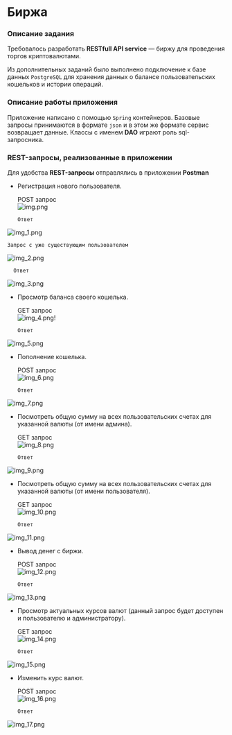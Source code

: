 # Биржа

### Описание задания
Требовалось разработать **RESTfull API service** — биржу для проведения торгов криптовалютами.

Из дополнительных заданий было выполнено подключение к базе данных `PostgreSQL` для хранения данных о балансе пользовательских кошельков и истории операций.

### Описание работы приложения
Приложение написано с помощью `Spring` контейнеров. Базовые запросы принимаются в формате `json` и в этом же формате сервис возвращает данные. Классы с именем **DAO** играют роль sql-запросника. 

### REST-запросы, реализованные в приложении
Для удобства **REST-запросы** отправлялись в приложении **Postman**
* Регистрация нового пользователя.  


    POST запрос  
![img.png](img.png)  

      Ответ
![img_1.png](img_1.png)  


    Запрос с уже существующим пользователем
![img_2.png](img_2.png)

      Ответ  
![img_3.png](img_3.png)

* Просмотр баланса своего кошелька.


    GET запрос  
![img_4.png](img_4.png)!

      Ответ  
![img_5.png](img_5.png)

* Пополнение кошелька.
    

    POST запрос  
![img_6.png](img_6.png)

      Ответ 
![img_7.png](img_7.png)

* Посмотреть общую сумму на всех пользовательских счетах для указанной валюты (от имени админа).


    GET запрос   
![img_8.png](img_8.png)
 
      Ответ 
![img_9.png](img_9.png)

* Посмотреть общую сумму на всех пользовательских счетах для указанной валюты (от имени пользователя).


    GET запрос     
![img_10.png](img_10.png)

      Ответ 
![img_11.png](img_11.png)

* Вывод денег с биржи.


    POST запрос  
![img_12.png](img_12.png)

      Ответ 
![img_13.png](img_13.png)

* Просмотр актуальных курсов валют (данный запрос будет доступен и пользователю и администратору).


    GET запрос  
![img_14.png](img_14.png)

      Ответ
![img_15.png](img_15.png)

* Изменить курс валют.


    POST запрос  
![img_16.png](img_16.png)

      Ответ
![img_17.png](img_17.png)
